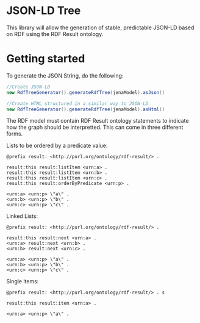 # JSON-LD Tree

This library will allow the generation of stable, predictable JSON-LD based on RDF using the RDF Result ontology.

# Getting started

To generate the JSON String, do the following:

```java
//Create JSON-LD
new RdfTreeGenerator().generateRdfTree(jenaModel).asJson()

//Create HTML structured in a similar way to JSON-LD
new RdfTreeGenerator().generateRdfTree(jenaModel).asHtml()
```

The RDF model must contain RDF Result ontology statements to indicate how the graph should be interpretted. This can come in three different forms.

Lists to be ordered by a predicate value:

```text
@prefix result: <http://purl.org/ontology/rdf-result/> .

result:this result:listItem <urn:a> .
result:this result:listItem <urn:b> .
result:this result:listItem <urn:c> .
result:this result:orderByPredicate <urn:p> .

<urn:a> <urn:p> \"a\" . 
<urn:b> <urn:p> \"b\" . 
<urn:c> <urn:p> \"c\" .
```

Linked Lists:

```text
@prefix result: <http://purl.org/ontology/rdf-result/> .

result:this result:next <urn:a> .
<urn:a> result:next <urn:b> .
<urn:b> result:next <urn:c> .

<urn:a> <urn:p> \"a\" . 
<urn:b> <urn:p> \"b\" . 
<urn:c> <urn:p> \"c\" .
```

Single items:

```text
@prefix result: <http://purl.org/ontology/rdf-result/> . s

result:this result:item <urn:a> .

<urn:a> <urn:p> \"a\" . 
```